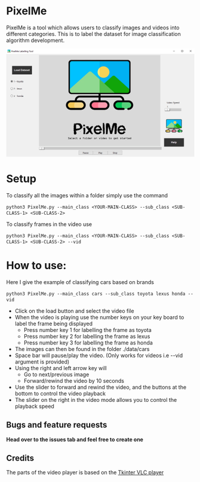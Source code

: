# PixelMe

PixelMe is a tool which allows users to classify images and videos into different categories. This is to label the dataset for image classification algorithm development.

![image](./assets/GUI.png)


# Setup
To classify all the images within a folder simply use the command
```
python3 PixelMe.py --main_class <YOUR-MAIN-CLASS> --sub_class <SUB-CLASS-1> <SUB-CLASS-2>
```

To classify frames in the video use
```
python3 PixelMe.py --main_class <YOUR-MAIN-CLASS> --sub_class <SUB-CLASS-1> <SUB-CLASS-2> --vid
```

# How to use:
Here I give the example of classifying cars based on brands
```
python3 PixelMe.py --main_class cars --sub_class toyota lexus honda --vid
```
* Click on the load button and select the video file
* When the video is playing use the number keys on your key board to label the frame being displayed
    - Press number key 1 for labelling the frame as toyota
    - Press number key 2 for labelling the frame as lexus
    - Press number key 3 for labelling the frame as honda
* The images can then be found in the folder ./data/cars
* Space bar will pause/play the video. (Only works for videos i.e --vid argument is provided)
* Using the right and left arrow key will
     - Go to next/previous image
     - Forward/rewind the video by 10 seconds
* Use the slider to forward and rewind the video, and the buttons at the bottom to control the video playback
* The slider on the right in the video mode allows you to control the playback speed

## Bugs and feature requests
<b>Head over to the issues tab and feel free to create one</b>

## Credits
The parts of the video player is based on the [Tkinter VLC player](https://github.com/oaubert/python-vlc/blob/master/examples/tkvlc.py)

